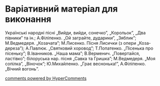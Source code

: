 <div id="hypercomments_widget" class="js-hypercomments-widget invisible"></div>

# Варіативний матеріал для виконання

Українські народні пісні „Вийди, вийди, сонечко”, „Корольок”, „Два півники” та ін.; А.Філіпенко. „Ой заграйте, дударики”, „Зяблик”; М.Ведмедеря. „Козачата”; М.Лисенко. Пісня Лисички (з опери „Коза-дереза”); А.Павлюк. „Святковий хоровод”; Т.Попатенко. „Пісенька про пісеньку”; В.Іванников. „Наша мама”; В.Верменич. „Повертайся, ластівко”; білоруська нар. пісня „Савка та Гришка”; М.Ведмедеря. „Моя сопілка”, „Віночок”; Ю.Михайленко. „Грає веснонька!”, А.Філіпенко. „Вічний вогонь”.

<div class="js-hypercomments-container">
    <a href="http://hypercomments.com" class="hc-link" title="comments widget">comments powered by HyperComments</a>
</div>